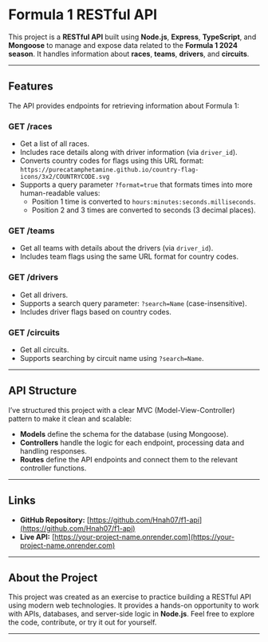 # Formula 1 RESTful API

This project is a **RESTful API** built using **Node.js**, **Express**, **TypeScript**, and **Mongoose** to manage and expose data related to the **Formula 1 2024 season**. It handles information about **races**, **teams**, **drivers**, and **circuits**.

---

## Features

The API provides endpoints for retrieving information about Formula 1:

### **GET /races**

- Get a list of all races.
- Includes race details along with driver information (via `driver_id`).
- Converts country codes for flags using this URL format:  
  `https://purecatamphetamine.github.io/country-flag-icons/3x2/COUNTRYCODE.svg`
- Supports a query parameter `?format=true` that formats times into more human-readable values:
  - Position 1 time is converted to `hours:minutes:seconds.milliseconds`.
  - Position 2 and 3 times are converted to seconds (3 decimal places).

### **GET /teams**

- Get all teams with details about the drivers (via `driver_id`).
- Includes team flags using the same URL format for country codes.

### **GET /drivers**

- Get all drivers.
- Supports a search query parameter: `?search=Name` (case-insensitive).
- Includes driver flags based on country codes.

### **GET /circuits**

- Get all circuits.
- Supports searching by circuit name using `?search=Name`.

---

## API Structure

I’ve structured this project with a clear MVC (Model-View-Controller) pattern to make it clean and scalable:

- **Models** define the schema for the database (using Mongoose).
- **Controllers** handle the logic for each endpoint, processing data and handling responses.
- **Routes** define the API endpoints and connect them to the relevant controller functions.

---

## Links

- **GitHub Repository:** [https://github.com/Hnah07/f1-api](https://github.com/Hnah07/f1-api)
- **Live API:** [https://your-project-name.onrender.com](https://your-project-name.onrender.com)

---

## About the Project

This project was created as an exercise to practice building a RESTful API using modern web technologies. It provides a hands-on opportunity to work with APIs, databases, and server-side logic in **Node.js**. Feel free to explore the code, contribute, or try it out for yourself.

---
